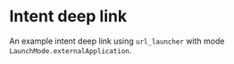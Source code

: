 # Intent deep link

An example intent deep link using `url_launcher` with mode `LaunchMode.externalApplication`.
